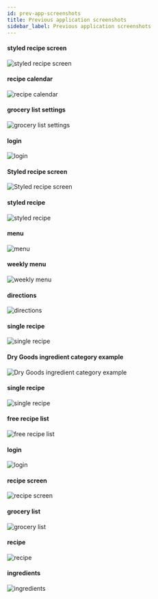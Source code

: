 ```yaml
---
id: prev-app-screenshots
title: Previous application screenshots
sidebar_label: Previous application screenshots
---
```



#### styled recipe screen
![styled recipe screen](https://raw.githubusercontent.com/ChickenKyiv/creative/master/app/1_slfggOuPcZ10E0xm2MZKfw.png)

#### recipe calendar
![recipe calendar](https://raw.githubusercontent.com/ChickenKyiv/creative/master/app/1_2sthKHDI4MT5a0cIFDhGfA.png)

#### grocery list settings
![grocery list settings](https://raw.githubusercontent.com/ChickenKyiv/creative/master/app/1_6FESeKqa4QMxy0_G5UkOuQ.png)

#### login
![login](https://raw.githubusercontent.com/ChickenKyiv/creative/master/app/1_7JdBzPnDtKvDveXd8VT6Ww.png)

#### Styled recipe screen
![Styled recipe screen](https://raw.githubusercontent.com/ChickenKyiv/creative/master/app/1_BOKv1qUDyxiRkyJumsGldw.png)
#### styled recipe
![styled recipe](https://raw.githubusercontent.com/ChickenKyiv/creative/master/app/1_Gp6Y81Qa-BxjDNZM8sOEsQ.png)
#### menu
![menu](https://raw.githubusercontent.com/ChickenKyiv/creative/master/app/1_JwzRULKEXkj_s3_1YZTD5w.png)
#### weekly menu
![weekly menu](https://raw.githubusercontent.com/ChickenKyiv/creative/master/app/1_M_SryfXo-g7sUCkb8onMoQ.png)
#### directions
![directions](https://raw.githubusercontent.com/ChickenKyiv/creative/master/app/1_Nuje-74uy-afl_Jj_a0hLg.png)
#### single recipe
![single recipe](https://raw.githubusercontent.com/ChickenKyiv/creative/master/app/1_QgbcEQEfNZykDqDdQgK2zQ.png
)
#### Dry Goods ingredient category example
![Dry Goods ingredient category example](https://raw.githubusercontent.com/ChickenKyiv/creative/master/app/1_VCb2IRNZKeOMFomSNl822g.png)

#### single recipe
![single recipe](https://raw.githubusercontent.com/ChickenKyiv/creative/master/app/1_VgBsGsmnh8KVbLl5zXrRVg.png)

#### free recipe list
![free recipe list](https://raw.githubusercontent.com/ChickenKyiv/creative/master/app/1_ZxOtsHs2uy7Dr-cFYPfHNw.png)

#### login
![login](https://raw.githubusercontent.com/ChickenKyiv/creative/master/app/1_nP7z3x6XyMVtqzn2GKtzKA.png)

#### recipe screen
![recipe screen](https://raw.githubusercontent.com/ChickenKyiv/creative/master/app/1_VgBsGsmnh8KVbLl5zXrRVg.png)

#### grocery list
![grocery list](https://raw.githubusercontent.com/ChickenKyiv/creative/master/app/1_nprlmKfB0mK3iGEMyBzxUQ.png)

#### recipe
![recipe](https://raw.githubusercontent.com/ChickenKyiv/creative/master/app/1_oeHStaREVxroqXwrWi378w.png)

#### ingredients
![ingredients](https://raw.githubusercontent.com/ChickenKyiv/creative/master/app/1_rEI_KD1wAwgyVPmDKD1jtQ.png)
